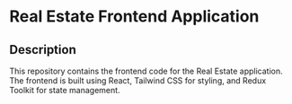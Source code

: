 # Real Estate Frontend Application

## Description
This repository contains the frontend code for the Real Estate application. The frontend is built using React, Tailwind CSS for styling, and Redux Toolkit for state management.
